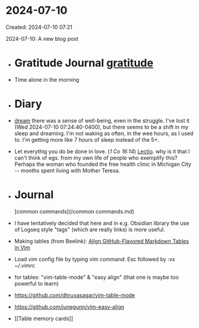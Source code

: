 # 2024-07-10
Created: 2024-07-10 07:21

2024-07-10: A new blog post
- # Gratitude Journal [gratitude](/gratitude.md)
- Time alone in the morning
- # Diary
- [dream](/dream.md) there was a sense of well-being, even in the struggle. I've lost it (Wed 2024-07-10 07:24:40-0400), but there seems to be a shift in my sleep and dreaming. I'm not waking as often, in the wee hours, as I used to. I'm getting more like 7 hours of sleep instead of the 5+.
- Let everythig you do be done in love. (*1 Co 16:14*) [Lectio](/Lectio.md). why is it that I can't think of egs. from my own life of people who exemplify this? Perhaps the woman who founded the free health clinic in Michigan City -- months spent living with Mother Teresa.
- # Journal
  
  [common commands](/common commands.md)
- I have tentatively decided that here and in e.g. Obsidian library the use of Logseq style "tags" (which are really links) is more useful.
- Making tables (from Beelink): [Align GitHub-Flavored Markdown Tables in Vim](https://thoughtbot.com/blog/align-github-flavored-markdown-tables-in-vim "Align GitHub-Flavored Markdown Tables in Vim")
- Load vim config file by typing vim command: Esc followed by :vs ~/.vimrc
- for tables: "vim-table-mode" & "easy align" (that one is maybe too powerful to learn)
- https://github.com/dhruvasagar/vim-table-mode
- https://github.com/junegunn/vim-easy-align
- [[Table memory cards]]